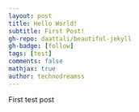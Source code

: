 ```yaml
---
layout: post
title: Hello World!
subtitle: First Post!
gh-repo: daattali/beautiful-jekyll
gh-badge: [follow]
tags: [test]
comments: false
mathjax: true
author: technodreamss
---
```


First test post

